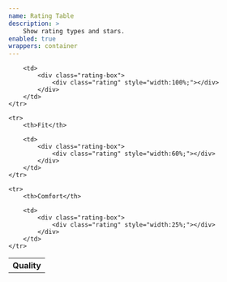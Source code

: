 ```yaml
---
name: Rating Table
description: >
    Show rating types and stars.
enabled: true
wrappers: container
---
```


<table class="rating-table">
    <tr>
        <th>Quality</th>

        <td>
            <div class="rating-box">
                <div class="rating" style="width:100%;"></div>
            </div>
        </td>
    </tr>

    <tr>
        <th>Fit</th>

        <td>
            <div class="rating-box">
                <div class="rating" style="width:60%;"></div>
            </div>
        </td>
    </tr>

    <tr>
        <th>Comfort</th>

        <td>
            <div class="rating-box">
                <div class="rating" style="width:25%;"></div>
            </div>
        </td>
    </tr>
</table>
